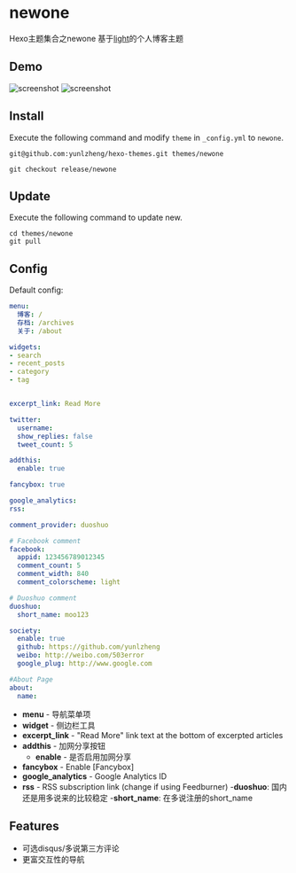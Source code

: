 # newone

Hexo主题集合之newone
基于[light](https://github.com/tommy351/hexo-theme-light)的个人博客主题

## Demo

![screenshot](https://raw.github.com/yunlzheng/hexo-themes/release/newone/source/css/img/themes-newone.png)
![screenshot](https://raw.github.com/yunlzheng/hexo-themes/release/newone/source/css/img/themes-newone-2.png)

## Install

Execute the following command and modify `theme` in `_config.yml` to `newone`.

```
git@github.com:yunlzheng/hexo-themes.git themes/newone
```

```
git checkout release/newone
```

## Update

Execute the following command to update new.

```
cd themes/newone
git pull
```

## Config

Default config:

``` yaml
menu:
  博客: /
  存档: /archives
  关于: /about

widgets:
- search
- recent_posts
- category
- tag


excerpt_link: Read More

twitter:
  username:
  show_replies: false
  tweet_count: 5

addthis:
  enable: true

fancybox: true

google_analytics:
rss:

comment_provider: duoshuo

# Facebook comment
facebook:
  appid: 123456789012345
  comment_count: 5
  comment_width: 840
  comment_colorscheme: light

# Duoshuo comment
duoshuo:
  short_name: moo123

society:
  enable: true
  github: https://github.com/yunlzheng
  weibo: http://weibo.com/503error
  google_plug: http://www.google.com

#About Page
about:
  name:
```

- **menu** - 导航菜单项
- **widget** - 侧边栏工具
- **excerpt_link** - "Read More" link text at the bottom of excerpted articles
- **addthis** - 加网分享按钮
  - **enable** - 是否启用加网分享
- **fancybox** - Enable [Fancybox]
- **google_analytics** - Google Analytics ID
- **rss** - RSS subscription link (change if using Feedburner)
-**duoshuo**: 国内还是用多说来的比较稳定
  -**short_name**: 在多说注册的short_name 

## Features
   
* 可选disqus/多说第三方评论
*  更富交互性的导航   
